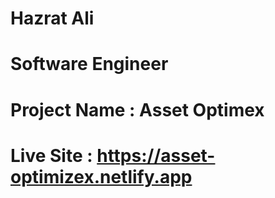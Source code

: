 # Hazrat Ali

# Software Engineer

# Project Name : Asset Optimex 

# Live Site : https://asset-optimizex.netlify.app